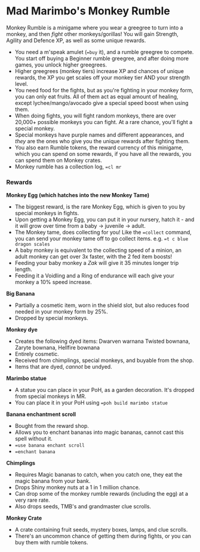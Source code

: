 # Mad Marimbo's Monkey Rumble

Monkey Rumble is a minigame where you wear a greegree to turn into a monkey, and then _fight_ other monkeys/gorillas! You will gain Strength, Agility and Defence XP, as well as some unique rewards.

* You need a m'speak amulet \(`=buy` it\), and a rumble greegree to compete. You start off buying a Beginner rumble greegree, and after doing more games, you unlock higher greegrees.
* Higher greegrees \(monkey tiers\) increase XP and chances of unique rewards, the XP you get scales off your monkey tier AND your strength level.
* You need food for the fights, but as you're fighting in your monkey form, you can only eat fruits. All of them act as equal amount of healing, except lychee/mango/avocado give a special speed boost when using them.
* When doing fights, you will fight random monkeys, there are over 20,000+ possible monkeys you can fight. At a rare chance, you'll fight a special monkey.
* Special monkeys have purple names and different appearances, and _they_ are the ones who give you the unique rewards after fighting them.
* You also earn Rumble tokens, the reward currency of this minigame, which you can spend on some rewards, if you have all the rewards, you can spend them on Monkey crates.
* Monkey rumble has a collection log, `=cl mr`

### Rewards

**Monkey Egg \(which hatches into the new Monkey Tame\)**

* The biggest reward, is the rare Monkey Egg, which is given to you by special monkeys in fights.
* Upon getting a Monkey Egg, you can put it in your nursery, hatch it - and it will grow over time from a baby -&gt; juvenile -&gt; adult.
* The Monkey tame, does collecting for you! Like the `=collect` command, you can send your monkey tame off to go collect items. e.g. `=t c blue dragon scales`
* A baby monkey is equivalent to the collecting speed of a minion, an adult monkey can get over 3x faster, with the 2 fed item boosts!
* Feeding your baby monkey a _Zak_ will give it 35 minutes longer trip length.
* Feeding it a Voidling and a Ring of endurance will each give your monkey a 10% speed increase.

**Big Banana** 

* Partially a cosmetic item, worn in the shield slot, but also reduces food needed in your monkey form by 25%. 
* Dropped by special monkeys.

**Monkey dye**

* Creates the following dyed items: Dwarven warnana Twisted bownana, Zaryte bownana, Hellfire bownana
* Entirely cosmetic.
* Received from chimplings, special monkeys, and buyable from the shop.
* Items that are dyed, _cannot_ be undyed.

**Marimbo statue**

* A statue you can place in your PoH, as a garden decoration. It's dropped from special monkeys in MR.
* You can place it in your PoH using `=poh build marimbo statue`

**Banana enchantment scroll**

* Bought from the reward shop.
* Allows you to enchant bananas into magic bananas, cannot cast this spell without it.
* `=use banana enchant scroll`
* `=enchant banana`

**Chimplings**

* Requires Magic bananas to catch, when you catch one, they eat the magic banana from your bank.
* Drops Shiny monkey nuts at a 1 in 1 million chance.
* Can drop some of the monkey rumble rewards \(including the egg\) at a very rare rate.
* Also drops seeds, TMB's and grandmaster clue scrolls.

**Monkey Crate**

* A crate containing fruit seeds, mystery boxes, lamps, and clue scrolls.
* There's an uncommon chance of getting them during fights, or you can buy them with rumble tokens.

